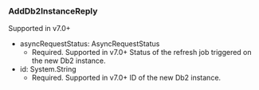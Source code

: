 ### AddDb2InstanceReply
Supported in v7.0+

- asyncRequestStatus: AsyncRequestStatus
  - Required. Supported in v7.0+
  Status of the refresh job triggered on the new Db2 instance.
- id: System.String
  - Required. Supported in v7.0+
  ID of the new Db2 instance.
